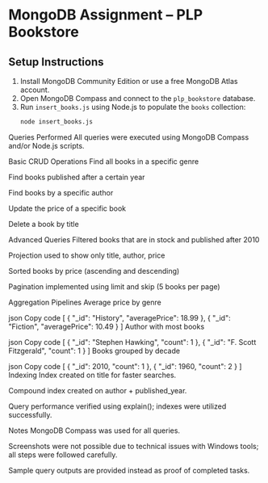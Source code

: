 # MongoDB Assignment – PLP Bookstore

## Setup Instructions
1. Install MongoDB Community Edition or use a free MongoDB Atlas account.
2. Open MongoDB Compass and connect to the `plp_bookstore` database.
3. Run `insert_books.js` using Node.js to populate the `books` collection:
   ```bash
   node insert_books.js
Queries Performed
All queries were executed using MongoDB Compass and/or Node.js scripts.

Basic CRUD Operations
Find all books in a specific genre

Find books published after a certain year

Find books by a specific author

Update the price of a specific book

Delete a book by title

Advanced Queries
Filtered books that are in stock and published after 2010

Projection used to show only title, author, price

Sorted books by price (ascending and descending)

Pagination implemented using limit and skip (5 books per page)

Aggregation Pipelines
Average price by genre

json
Copy code
[
  { "_id": "History", "averagePrice": 18.99 },
  { "_id": "Fiction", "averagePrice": 10.49 }
]
Author with most books

json
Copy code
[
  { "_id": "Stephen Hawking", "count": 1 },
  { "_id": "F. Scott Fitzgerald", "count": 1 }
]
Books grouped by decade

json
Copy code
[
  { "_id": 2010, "count": 1 },
  { "_id": 1960, "count": 2 }
]
Indexing
Index created on title for faster searches.

Compound index created on author + published_year.

Query performance verified using explain(); indexes were utilized successfully.

Notes
MongoDB Compass was used for all queries.

Screenshots were not possible due to technical issues with Windows tools; all steps were followed carefully.

Sample query outputs are provided instead as proof of completed tasks.
